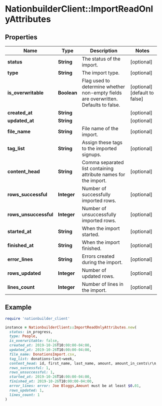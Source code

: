 # NationbuilderClient::ImportReadOnlyAttributes

## Properties

| Name | Type | Description | Notes |
| ---- | ---- | ----------- | ----- |
| **status** | **String** | The status of the import. | [optional] |
| **type** | **String** | The import type. | [optional] |
| **is_overwritable** | **Boolean** | Flag used to determine whether non-empty fields are overwritten. Defaults to false. | [optional][default to false] |
| **created_at** | **String** |  | [optional] |
| **updated_at** | **String** |  | [optional] |
| **file_name** | **String** | File name of the import. | [optional] |
| **tag_list** | **String** | Assign these tags to the imported signups. | [optional] |
| **content_head** | **String** | Comma separated list containing attribute names for the import. | [optional] |
| **rows_successful** | **Integer** | Number of successfully imported rows. | [optional] |
| **rows_unsuccessful** | **Integer** | Number of unsuccessfully imported rows. | [optional] |
| **started_at** | **String** | When the import started. | [optional] |
| **finished_at** | **String** | When the import finished. | [optional] |
| **error_lines** | **String** | Errors created during the import. | [optional] |
| **rows_updated** | **Integer** | Number of updated rows. | [optional] |
| **lines_count** | **Integer** | Number of lines in the import. | [optional] |

## Example

```ruby
require 'nationbuilder_client'

instance = NationbuilderClient::ImportReadOnlyAttributes.new(
  status: in_progress,
  type: People,
  is_overwritable: false,
  created_at: 2019-10-26T10:00:00-04:00,
  updated_at: 2019-10-26T10:00:00-04:00,
  file_name: DonationsImport.csv,
  tag_list: donations-last-week,
  content_head: id, first_name, last_name, amount, amount_in_cents\r\n, Joe, Bloggs, 100, 10000,
  rows_successful: 1,
  rows_unsuccessful: 1,
  started_at: 2019-10-26T10:00:00-04:00,
  finished_at: 2019-10-26T10:00:00-04:00,
  error_lines: error: Joe Bloggs,Amount must be at least $0.01,
  rows_updated: 1,
  lines_count: 1
)
```


